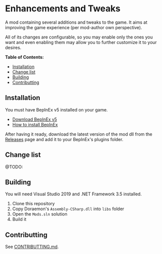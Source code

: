 # Enhancements and Tweaks
A mod containing several additions and tweaks to the game. It aims at improving the game experience (per mod-author own perspective).

All of its changes are configurable, so you may enable only the ones you want and even enabling them may allow you to further
customize it to your desires.

**Table of Contents:**
- [Installation](#installation)
- [Change list](#change-list)
- [Building](#building)
- [Contributting](#contributting)


## Installation
You must have BepInEx v5 installed on your game.
- [Download BepInEx v5](https://github.com/BepInEx/BepInEx/releases)
- [How to install BepInEx](https://docs.bepinex.dev/articles/user_guide/installation/index.html)

After having it ready, download the latest version of the mod dll from the [Releases](https://github.com/guilherme-gm/KirieZ_DoraemonSoSMods/releases) page and add it to your BepInEx's plugins folder.

## Change list
@TODO:

## Building
You will need Visual Studio 2019 and .NET Framework 3.5 installed.

1. Clone this repository
2. Copy Doraemon's `Assembly-CSharp.dll` into `libs` folder
3. Open the `Mods.sln` solution
4. Build it


## Contributting
See [CONTRIBUTTING.md](../CONTRIBUTTING.md).
